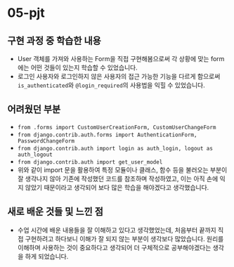 # 05-pjt

## 구현 과정 중 학습한 내용
- User 객체를 가져와 사용하는 Form을 직접 구현해봄으로써 각 상황에 맞는 form에는 어떤 것들이 있는지 학습할 수 있었습니다.
- 로그인 사용자와 로그인하지 않은 사용자의 접근 가능한 기능을 다르게 함으로써 `is_authenticated`와 `@login_required`의 사용법을 익힐 수 있었습니다. 


## 어려웠던 부분
- `from .forms import CustomUserCreationForm, CustomUserChangeForm` 
- `from django.contrib.auth.forms import AuthenticationForm, PasswordChangeForm`
- `from django.contrib.auth import login as auth_login, logout as auth_logout`
- `from django.contrib.auth import get_user_model`
- 위와 같이 import 문을 활용하여 특정 모듈이나 클래스, 함수 등을 불러오는 부분이 잘 생각나지 않아 기존에 작성했던 코드를 참조하며 작성하였고, 이는 아직 손에 익지 않았기 때문이라고 생각되어 보다 많은 학습을 해야겠다고 생각했습니다. 


## 새로 배운 것들 및 느낀 점
- 수업 시간에 배운 내용들을 잘 이해하고 있다고 생각했었는데, 처음부터 끝까지 직접 구현하려고 하다보니 이해가 잘 되지 않는 부분이 생각보다 많았습니다. 원리를 이해하며 사용하는 것이 중요하다고 생각되어 더 구체적으로 공부해야겠다는 생각을 하게 되었습니다. 
